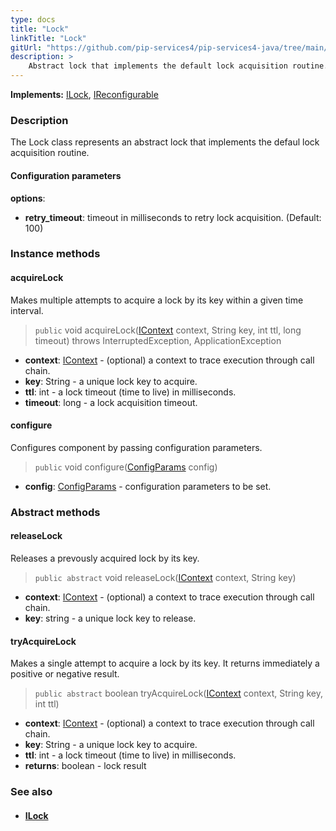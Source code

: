 ```yaml
---
type: docs
title: "Lock"
linkTitle: "Lock"
gitUrl: "https://github.com/pip-services4/pip-services4-java/tree/main/pip-services4-logic-java"
description: >
    Abstract lock that implements the default lock acquisition routine.
---
```


**Implements:** [ILock](../ilock), [IReconfigurable](../../../commons/config/ireconfigurable)

### Description

The Lock class represents an abstract lock that implements the defaul lock acquisition routine. 

#### Configuration parameters
**options**:
- **retry_timeout**: timeout in milliseconds to retry lock acquisition. (Default: 100)


### Instance methods

#### acquireLock
Makes multiple attempts to acquire a lock by its key within a given time interval.

> `public` void acquireLock([IContext](../../../components/context/icontext) context, String key, int ttl, long timeout) throws InterruptedException, ApplicationException

- **context**: [IContext](../../../components/context/icontext) - (optional) a context to trace execution through call chain.
- **key**: String - a unique lock key to acquire.
- **ttl**: int - a lock timeout (time to live) in milliseconds.
- **timeout**: long - a lock acquisition timeout.


#### configure
Configures component by passing configuration parameters.

> `public` void configure([ConfigParams](../../../components/config/config_params) config)

- **config**: [ConfigParams](../../../components/config/config_params) - configuration parameters to be set.

### Abstract methods

#### releaseLock
Releases a prevously acquired lock by its key.

> `public abstract` void releaseLock([IContext](../../../components/context/icontext) context, String key)

- **context**: [IContext](../../../components/context/icontext) - (optional) a context to trace execution through call chain.
- **key**: string - a unique lock key to release.


#### tryAcquireLock
Makes a single attempt to acquire a lock by its key.
It returns immediately a positive or negative result.

> `public abstract` boolean tryAcquireLock([IContext](../../../components/context/icontext) context, String key, int ttl)

- **context**: [IContext](../../../components/context/icontext) - (optional) a context to trace execution through call chain.
- **key**: String - a unique lock key to acquire.
- **ttl**: int - a lock timeout (time to live) in milliseconds.
- **returns**: boolean - lock result


### See also
- #### [ILock](../ilock)
